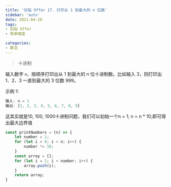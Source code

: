 ```yaml
---
title: '剑指 Offer 17. 打印从 1 到最大的 n 位数' 
sidebar: 'auto'
date: 2021-04-20
tags:
- 剑指 Offer
- 简单难度

categories:
- 算法
---
```


> 十进制

输入数字 ```n```，按顺序打印出从 1 到最大的 n 位十进制数。比如输入 3，则打印出 1、2、3 一直到最大的 3 位数 999。

示例 1:

```javascript
输入: n = 1
输出: [1, 2, 3, 4, 5, 6, 7, 8, 9]
```

这其实就是10, 100, 1000十进制问题，我们可以初始一个n = 1; n = n * 10;即可得出最大边界值

```javascript
const printNumbers = (n) => {
    let number = 1;
    for (let i = 0; i < n; i++) {
        number *= 10;
    }
    const array = [];
    for (let i = 1; i < number; i++) {
        array.push(i);
    }
    return array;
}
```
